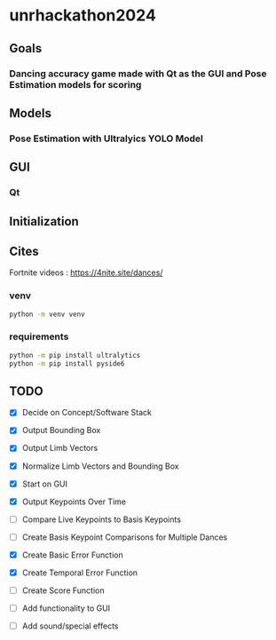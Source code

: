 # unrhackathon2024

## Goals

### Dancing accuracy game made with Qt as the GUI and Pose Estimation models for scoring

## Models

### Pose Estimation with Ultralyics YOLO Model

## GUI

### Qt

## Initialization

## Cites
Fortnite videos : https://4nite.site/dances/

### venv

```bash
python -m venv venv
```

### requirements

```bash
python -m pip install ultralytics
python -m pip install pyside6
```

## TODO

- [x] Decide on Concept/Software Stack

- [x] Output Bounding Box

- [x] Output Limb Vectors

- [x] Normalize Limb Vectors and Bounding Box

- [x] Start on GUI

- [x] Output Keypoints Over Time

- [ ] Compare Live Keypoints to Basis Keypoints

- [ ] Create Basis Keypoint Comparisons for Multiple Dances

- [x] Create Basic Error Function

- [x] Create Temporal Error Function

- [ ] Create Score Function

- [ ] Add functionality to GUI

- [ ] Add sound/special effects
